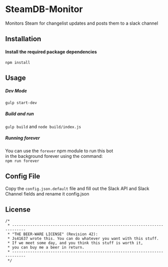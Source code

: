# SteamDB-Monitor
Monitors Steam for changelist updates and posts them to a slack channel

## Installation
#### Install the required package dependencies
```npm install```

## Usage
##### Dev Mode
```gulp start-dev```
##### Build and run
```gulp build``` and ```node build/index.js```
##### Running forever
You can use the `forever` npm module to run this bot  
in the background forever using the command:  
`npm run forever`

## Config File
Copy the `config.json.default` file and fill out the Slack API and Slack Channel fields and rename it config.json

## License
```
/*
 * ----------------------------------------------------------------------------
 * "THE BEER-WARE LICENSE" (Revision 42):
 * Js41637 wrote this. You can do whatever you want with this stuff.
 * If we meet some day, and you think this stuff is worth it,
 * you can buy me a beer in return.
 * ----------------------------------------------------------------------------
 */
 ```
